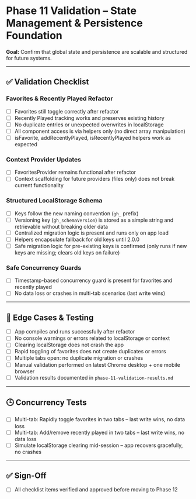 # Phase 11 Validation – State Management & Persistence Foundation

**Goal:** Confirm that global state and persistence are scalable and structured for future systems.

---

## ✅ Validation Checklist

### Favorites & Recently Played Refactor
- [ ] Favorites still toggle correctly after refactor
- [ ] Recently Played tracking works and preserves existing history
- [ ] No duplicate entries or unexpected overwrites in localStorage
- [ ] All component access is via helpers only (no direct array manipulation)
- [ ] isFavorite, addRecentlyPlayed, isRecentlyPlayed helpers work as expected

### Context Provider Updates
- [ ] FavoritesProvider remains functional after refactor
- [ ] Context scaffolding for future providers (files only) does not break current functionality

### Structured LocalStorage Schema
- [ ] Keys follow the new naming convention (`gh_` prefix)
- [ ] Versioning key (`gh_schemaVersion`) is stored as a simple string and retrievable without breaking older data
- [ ] Centralized migration logic is present and runs only on app load
- [ ] Helpers encapsulate fallback for old keys until 2.0.0
- [ ] Safe migration logic for pre-existing keys is confirmed (only runs if new keys are missing; clears old keys on failure)

### Safe Concurrency Guards
- [ ] Timestamp-based concurrency guard is present for favorites and recently played
- [ ] No data loss or crashes in multi-tab scenarios (last write wins)

---

## 🧪 Edge Cases & Testing
- [ ] App compiles and runs successfully after refactor
- [ ] No console warnings or errors related to localStorage or context
- [ ] Clearing localStorage does not crash the app
- [ ] Rapid toggling of favorites does not create duplicates or errors
- [ ] Multiple tabs open: no duplicate migration or crashes
- [ ] Manual validation performed on latest Chrome desktop + one mobile browser
- [ ] Validation results documented in `phase-11-validation-results.md`

---

## 🕒 Concurrency Tests
- [ ] Multi-tab: Rapidly toggle favorites in two tabs – last write wins, no data loss
- [ ] Multi-tab: Add/remove recently played in two tabs – last write wins, no data loss
- [ ] Simulate localStorage clearing mid-session – app recovers gracefully, no crashes

---

## ✅ Sign-Off
- [ ] All checklist items verified and approved before moving to Phase 12
